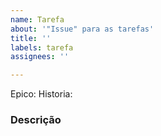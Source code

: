 ```yaml
---
name: Tarefa
about: '"Issue" para as tarefas'
title: ''
labels: tarefa
assignees: ''

---
```


Epico:
Historia:

### Descrição
